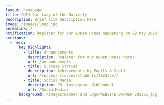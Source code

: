 ```yaml
---
layout: homepage
title: CHIJ Our Lady of the Nativity
description: Brief site description here
image: /images/logo.jpg
permalink: /
notification: Register for our eOpen House happening on 29 May 2023!
sections:
  - hero:
      key_highlights:
        - title: Announcements
          description: Register for our eOpen House here!
          url: /announcements
        - title: Success Stories
          description: Achievements by Pupils & Staff
          url: /success-stories/students/2023sss//
        - title: Social Media
          description: FB, Instagram, OLNConnect
          url: /SocialMedia/
      background: /images/Banner and Logo/WEBSITE BANNER 202301.jpg
---
```

